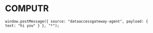 # COMPUTR

```
window.postMessage({ source: "dataaccessgateway-agent", payload: { text: "hi you" } }, "*");
```
